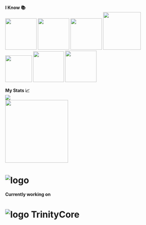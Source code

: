 **I Know 📚**</br>
<img width="100px" src="https://upload.wikimedia.org/wikipedia/commons/thumb/2/27/PHP-logo.svg/711px-PHP-logo.svg.png" /> <img width="100px" src="https://miro.medium.com/max/816/1*TpbxEQy4ckB-g31PwUQPlg.png" /> <img width="100px" src="https://cdn.jsdelivr.net/gh/devicons/devicon/icons/javascript/javascript-original.svg" /> <img width="120px" src="https://download.logo.wine/logo/Lua_(programming_language)/Lua_(programming_language)-Logo.wine.png" /> <img width="85px" src="https://i.imgur.com/Ao2P8iG.png" /> <img width="98px" src="https://cdn.jsdelivr.net/gh/devicons/devicon/icons/python/python-original-wordmark.svg" /> <img width="100px" src="https://cdn.jsdelivr.net/gh/devicons/devicon/icons/mysql/mysql-original-wordmark.svg" />  </br>

**My Stats 📈**</br>
<img src="https://github-readme-stats.vercel.app/api?username=Plep-m&&show_icons=true&title_color=ffffff&icon_color=00FF04&text_color=daf7dc&bg_color=151515"><br>
<a href="#"><img src="https://github-readme-streak-stats.herokuapp.com?user=Plep-m&theme=gruvbox_duo&background=0D1117&hide_border=true&ring=F27500&currStreakLabel=ffffff&sideNums=F0DB4F&currStreakNum=F0DB4F&sideLabels=ffffff" height="200px" /></a>
</br>
# ![logo](https://newsroom.ionis-group.com/wp-content/uploads/2018/12/etna-logo-1-quadri.png)

**Currently working on**</br>
# ![logo](https://community.trinitycore.org/public/style_images/1_trinitycore.png) TrinityCore
